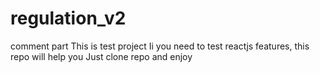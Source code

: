 # regulation_v2
comment part
This is test project 
Ii you need to test reactjs features, this repo will help you
Just clone repo and enjoy
